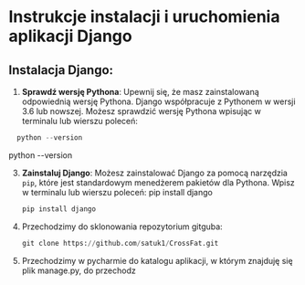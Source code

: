 # Instrukcje instalacji i uruchomienia aplikacji Django

## Instalacja Django:

1. **Sprawdź wersję Pythona**: Upewnij się, że masz zainstalowaną odpowiednią wersję Pythona. Django współpracuje z Pythonem w wersji 3.6 lub nowszej. Możesz sprawdzić wersję Pythona wpisując w terminalu lub wierszu poleceń:
```python
  python --version
```
  python --version


3. **Zainstaluj Django**: Możesz zainstalować Django za pomocą narzędzia `pip`, które jest standardowym menedżerem pakietów dla Pythona. Wpisz w terminalu lub wierszu poleceń:
pip install django
   ```python
   pip install django

4. Przechodzimy do sklonowania repozytorium gitguba:
   ```python
   git clone https://github.com/satuk1/CrossFat.git

5. Przechodzimy w pycharmie do katalogu aplikacji, w którym znajduję się plik manage.py, do przechodz

